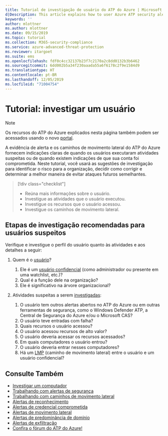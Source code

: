 ```yaml
---
title: Tutorial de investigação de usuário do ATP do Azure | Microsoft Docs
d|Description: This article explains how to user Azure ATP security alerts to investigate a suspicious user.
keywords: ''
author: mlottner
ms.author: mlottner
ms.date: 09/15/2019
ms.topic: tutorial
ms.collection: M365-security-compliance
ms.service: azure-advanced-threat-protection
ms.reviewer: itargoet
ms.suite: ems
ms.openlocfilehash: fdf0c4cc32137b23f7c2170a2c8dd0132b3b6462
ms.sourcegitcommit: 6dd002b5a34f230aaada55a6f6178c2f9e1584d9
ms.translationtype: HT
ms.contentlocale: pt-BR
ms.lasthandoff: 12/05/2019
ms.locfileid: "71004754"
---
```

# <a name="tutorial-investigate-a-user"></a>Tutorial: investigar um usuário

> [!NOTE]
> Os recursos do ATP do Azure explicados nesta página também podem ser acessados usando o novo [portal](https://portal.cloudappsecurity.com).

A evidência de alerta e os caminhos de movimento lateral do ATP do Azure fornecem indicações claras de quando os usuários executaram atividades suspeitas ou de quando existem indicações de que sua conta foi comprometida. Neste tutorial, você usará as sugestões de investigação para identificar o risco para a organização, decidir como corrigir e determinar a melhor maneira de evitar ataques futuros semelhantes.  

> [!div class="checklist"]
> * Reúna mais informações sobre o usuário.
> * Investigue as atividades que o usuário executou.
> * Investigue os recursos que o usuário acessou.
> * Investigue os caminhos de movimento lateral.

## <a name="recommended-investigation-steps-for-suspicious-users"></a>Etapas de investigação recomendadas para usuários suspeitos

Verifique e investigue o perfil do usuário quanto às atividades e aos detalhes a seguir:

1. Quem é o [usuário](entity-profiles.md)?
     1. Ele é um [usuário confidencial](sensitive-accounts.md) (como administrador ou presente em uma watchlist, etc.)?  
     2. Qual é a função dele na organização?
     3. Ele é significativo na árvore organizacional?

2. Atividades suspeitas a serem [investigadas](investigate-entity.md):
     1. O usuário tem outros alertas abertos no ATP do Azure ou em outras ferramentas de segurança, como o Windows Defender ATP, a Central de Segurança do Azure e/ou o Microsoft CAS?
     2. O usuário teve entradas com falha?
     3. Quais recursos o usuário acessou?  
     4. O usuário acessou recursos de alto valor?  
     5. O usuário deveria acessar os recursos acessados?  
     6. Em quais computadores o usuário entrou? 
     7. O usuário deveria entrar nesses computadores?
     8. Há um [LMP](use-case-lateral-movement-path.md) (caminho de movimento lateral) entre o usuário e um usuário confidencial?


## <a name="see-also"></a>Consulte Também

- [Investigar um computador](investigate-a-computer.md)
- [Trabalhando com alertas de segurança](working-with-suspicious-activities.md)
- [Trabalhando com caminhos de movimento lateral](use-case-lateral-movement-path.md)
- [Alertas de reconhecimento](atp-reconnaissance-alerts.md)
- [Alertas de credencial comprometida](atp-compromised-credentials-alerts.md)
- [Alertas de movimento lateral](atp-lateral-movement-alerts.md)
- [Alertas de predominância de domínio](atp-domain-dominance-alerts.md)
- [Alertas de exfiltração](atp-exfiltration-alerts.md)
- [Confira o fórum do ATP do Azure!](https://aka.ms/azureatpcommunity)

